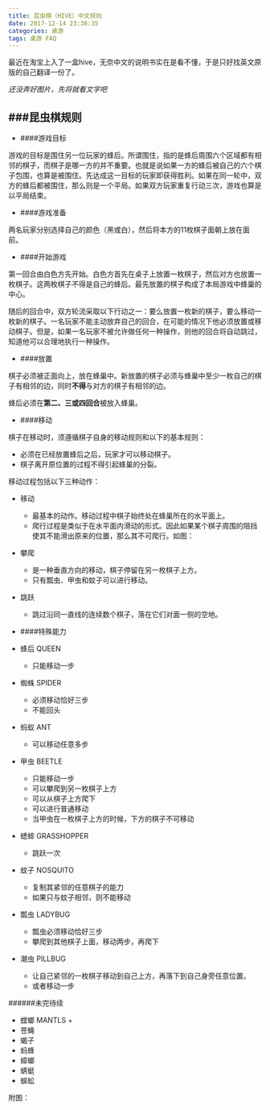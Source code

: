 ```yaml
---
title: 昆虫棋（HIVE）中文规则
date: 2017-12-14 23:38:35
categories: 桌游
tags: 桌游 FAQ
---
```

最近在淘宝上入了一盒hive，无奈中文的说明书实在是看不懂，于是只好找英文原版的自己翻译一份了。

*还没弄好图片，先将就看文字吧*

###昆虫棋规则
-------
- ####游戏目标

游戏的目标是围住另一位玩家的蜂后。所谓围住，指的是蜂后周围六个区域都有相邻的棋子，而棋子是哪一方的并不重要。也就是说如果一方的蜂后被自己的六个棋子包围，也算是被围住。先达成这一目标的玩家即获得胜利。如果在同一轮中，双方的蜂后都被围住，那么则是一个平局。如果双方玩家重复行动三次，游戏也算是以平局结束。

- ####游戏准备

两名玩家分别选择自己的颜色（黑或白），然后将本方的11枚棋子面朝上放在面前。

- ####开始游戏

第一回合由白色方先开始。白色方首先在桌子上放置一枚棋子，然后对方也放置一枚棋子。这两枚棋子不得是自己的蜂后。最先放置的棋子构成了本局游戏中蜂巢的中心。

随后的回合中，双方轮流采取以下行动之一：要么放置一枚新的棋子，要么移动一枚新的棋子。一名玩家不能主动放弃自己的回合，在可能的情况下他必须放置或移动棋子。但是，如果一名玩家不被允许做任何一种操作，则他的回合将自动跳过，知道他可以合理地执行一种操作。

- ####放置

棋子必须被正面向上，放在蜂巢中。新放置的棋子必须与蜂巢中至少一枚自己的棋子有相邻的边，同时**不得**与对方的棋子有相邻的边。

蜂后必须在**第二、三或四回合**被放入蜂巢。

- ####移动

棋子在移动时，须遵循棋子自身的移动规则和以下的基本规则：

-    必须在已经放置蜂后之后，玩家才可以移动棋子。
-    棋子离开原位置的过程不得引起蜂巢的分裂。

移动过程包括以下三种动作：

-   移动
    +    最基本的动作。移动过程中棋子始终处在蜂巢所在的水平面上。
    +    爬行过程是类似于在水平面内滑动的形式。因此如果某个棋子周围的阻挡使其不能滑出原来的位置，那么其不可爬行。如图：

-   攀爬
    +   是一种垂直方向的移动，棋子停留在另一枚棋子上方。
    +   只有瓢虫、甲虫和蚊子可以进行移动。

-   跳跃
    +   跳过沿同一直线的连续数个棋子，落在它们对面一侧的空地。

- ####特殊能力
- 蜂后 QUEEN
    + 只能移动一步
- 蜘蛛 SPIDER
    + 必须移动恰好三步
    + 不能回头
- 蚂蚁 ANT
    + 可以移动任意多步
- 甲虫 BEETLE
    + 只能移动一步
    + 可以攀爬到另一枚棋子上方
    + 可以从棋子上方爬下
    + 可以进行普通移动
    + 当甲虫在一枚棋子上方的时候，下方的棋子不可移动
- 蟋蟀 GRASSHOPPER
    + 跳跃一次
- 蚊子 NOSQUITO
    + 复制其紧邻的任意棋子的能力
    + 如果只与蚊子相邻，则不能移动
- 瓢虫 LADYBUG
    + 瓢虫必须移动恰好三步
    + 攀爬到其他棋子上面，移动两步，再爬下
- 潮虫 PILLBUG
    + 让自己紧邻的一枚棋子移动到自己上方，再落下到自己身旁任意位置。
    + 或者移动一步

######未完待续

- 螳螂 MANTLS
    + 
- 苍蝇 
- 蝎子
- 蚂蜂
- 蟑螂
- 蜻蜓
- 蜈蚣

附图：
